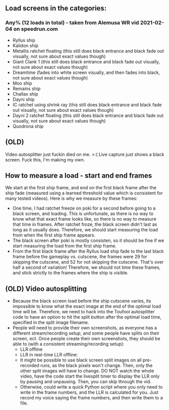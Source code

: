 ## Load screens in the categories:

### Any% (12 loads in total) - taken from Alemusa WR vid 2021-02-04 on speedrun.com
- Ryllus ship
- Kalidon ship
- Metallis ratchet floating (this still does black entrance and black fade out visually, not sure about exact values though)
- Giant Clank 1 (this still does black entrance and black fade out visually, not sure about exact values though)
- Dreamtime (fades into white screen visually, and then fades into black, not sure about exact values though)
- Moo ship
- Remains ship
- Challax ship
- Dayni ship
- IC ratchet using shrink ray (this still does black entrance and black fade out visually, not sure about exact values though)
- Dayni 2 ratchet floating (this still does black entrance and black fade out visually, not sure about exact values though)
- Quodrona ship

## (OLD)
Video autosplitter just fuckin died on me. >:( Live capture just shows a black screen. Fuck this, I'm making my own.

## How to measure a load - start and end frames
We start at the first ship frame, and end on the first black frame after the ship fade (measured using a learned threshold value which is consistent for many tested videos). Here is why we measure by these frames:
- One time, I had ratchet freeze on poki for a second before going to a black screen, and loading. This is unfortunate, as there is no way to know what that exact frame looks like, so there is no way to measure that time in frames. After ratchet froze, the black screen didn't last as long as it usually does. Therefore, we should start measuring the load from when the first ship frame appears.
- The black screen after poki is mostly consisten, so it should be fine if we start measuring the load from the first ship frame.
- From the first black frame after the Ryllus load ship fade to the last black frame before the gameplay vs. cutscene, the frames were 29 for skipping the cutscene, and 52 for not skipping the cutscene. That's over half a second of variation! Therefore, we should not time these frames, and stick strictly to the frames where the ship is visible.

## (OLD) Video autosplitting
- Because the black screen load before the ship cutscene varies, its impossible to know what the exact image at the end of the optimal load time will be. Therefore, we need to hack into the Toufool autosplitter code to have an option to hit the split button after the optimal load time, specified in the split image filename.
- People will need to provide their own screenshots, as everyone has a different stream/recording setup, and some people have splits on their screen, ect. Once people create their own screenshots, they should be able to (with a consistent streaming/recording setup):
    - LLR offline
    - LLR in real-time
LLR offline:
    - It might be possible to use black screen split images on all pre-recorded runs, as the black pixels won't change. Then, only the other split images will have to change. DO NOT watch the whole video, have the code start the livesplit timer to display the LLR only by pausing and unpausing. Then, you can skip through the vid.
    - Otherwise, could write a quick Python script where you only need to write in the frame numbers, and the LLR is calculated for you. Just record my voice saying the frame numbers, and then write them to a file.